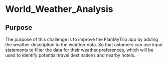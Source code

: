 # World_Weather_Analysis

## Purpose

The purpose of this challenge is to improve the PlanMyTrip app by adding the weather description to the weather data. So that ustomers can use input statements to filter the data for their weather preferences, which will be used to identify potential travel destinations and nearby hotels.


